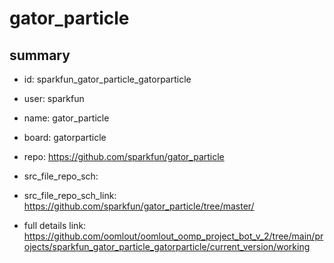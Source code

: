 # gator_particle
 
## summary 
* id: sparkfun_gator_particle_gatorparticle
* user: sparkfun
* name: gator_particle
* board: gatorparticle
* repo: https://github.com/sparkfun/gator_particle



* src_file_repo_sch: 
* src_file_repo_sch_link: https://github.com/sparkfun/gator_particle/tree/master/
* full details link: https://github.com/oomlout/oomlout_oomp_project_bot_v_2/tree/main/projects/sparkfun_gator_particle_gatorparticle/current_version/working  







